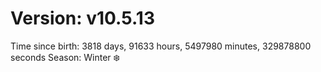 # Version: v10.5.13
Time since birth: 3818 days, 91633 hours, 5497980 minutes, 329878800 seconds
Season: Winter ❄️
